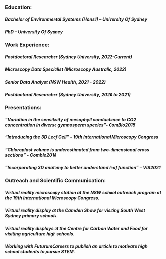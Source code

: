 
### Education:
##### Bachelor of Environmental Systems (Hons1) – University Of Sydney <br>
##### PhD – University Of Sydney 

### Work Experience: 
##### Postdoctoral Researcher (Sydney University, 2022-Current) <br>

##### Microscopy Data Specialist (Microscopy Australia, 2022) <br>

##### Senior Data Analyst (NSW Health, 2021 - 2022) <br>

##### Postdoctoral Researcher (Sydney University, 2020 to 2021) 

### Presentations: 
#####  “Variation in the sensitivity of mesophyll conductance to CO2 concentration in diverse gymnosperm species”- ComBio2015
#####  “Introducing the 3D Leaf Cell” - 19th International Microscopy Congress
#####  “Chloroplast volume is underestimated from two-dimensional cross sections” - Combio2018
#####  “Incorporating 3D anatomy to better understand leaf function” – VIS2021

### Outreach and Scientific Communication: 

##### Virtual reality microscopy station at the NSW school outreach program at the 19th International Microscopy Congress.
##### Virtual reality display at the Camden Show for visiting South West Sydney primary schools. 
##### Virtual reality displays at the Centre for Carbon Water and Food for visiting agriculture high schools.
##### Working with FuturumCareers to publish an article to motivate high school students to pursue STEM. 
